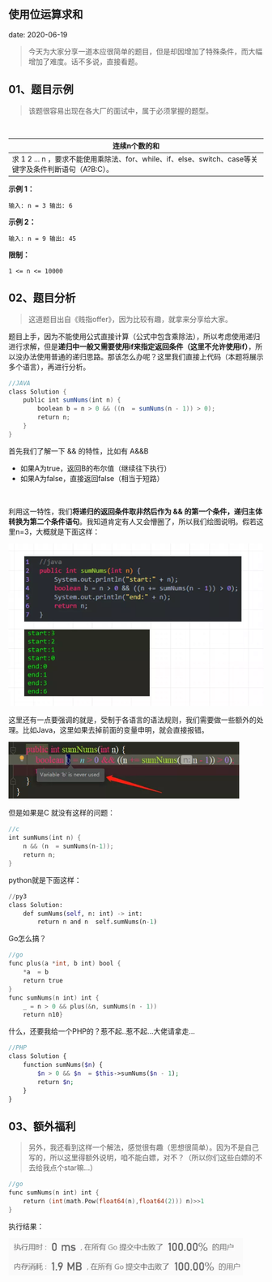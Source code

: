  
##	使用位运算求和
date:	2020-06-19
 

> 今天为大家分享一道本应很简单的题目，但是却因增加了特殊条件，而大幅增加了难度。话不多说，直接看题。

## 01、题目示例

> 该题很容易出现在各大厂的面试中，属于必须掌握的题型。

<br/>

| 连续n个数的和                                                |
| ------------------------------------------------------------ |
| 求 1 2 ... n ，要求不能使用乘除法、for、while、if、else、switch、case等关键字及条件判断语句（A?B:C）。 |

**示例 1：**

```
输入: n = 3 输出: 6
```

**示例 2：**

```
输入: n = 9 输出: 45
```

**限制：**

```
1 <= n <= 10000
```

## 02、题目分析

> 这道题目出自《贱指offer》，因为比较有趣，就拿来分享给大家。

题目上手，因为不能使用公式直接计算（公式中包含乘除法），所以考虑使用递归进行求解，但是**递归中一般又需要使用if来指定返回条件（这里不允许使用if）**，所以没办法使用普通的递归思路。那该怎么办呢？这里我们直接上代码（本题将展示多个语言），再进行分析。

```java
//JAVA
class Solution {
    public int sumNums(int n) {
        boolean b = n > 0 && ((n  = sumNums(n - 1)) > 0);
        return n;
    }
}
```

首先我们了解一下 && 的特性，比如有 A&&B

- 如果A为true，返回B的布尔值（继续往下执行）
- 如果A为false，直接返回false（相当于短路）

<br/>

利用这一特性，我们**将递归的返回条件取非然后作为 && 的第一个条件，递归主体转换为第二个条件语句**。我知道肯定有人又会懵圈了，所以我们绘图说明。假若这里n=3，大概就是下面这样：

<img src="801/1.jpg" alt="PNG" style="zoom: 67%;" />

这里还有一点要强调的就是，受制于各语言的语法规则，我们需要做一些额外的处理。比如Java，这里如果去掉前面的变量申明，就会直接报错。

<img src="801/2.jpg" alt="PNG" style="zoom: 80%;" />

但是如果是C  就没有这样的问题：

```c
//c  
int sumNums(int n) {
    n && (n  = sumNums(n-1));
    return n;
}
```

python就是下面这样：

```python
//py3
class Solution:
    def sumNums(self, n: int) -> int:
        return n and n  self.sumNums(n-1)
```

Go怎么搞？

```go
//go 
func plus(a *int, b int) bool { 
    *a  = b 
    return true 
} 
func sumNums(n int) int {
    _ = n > 0 && plus(&n, sumNums(n - 1)) 
    return n10}
```

什么，还要我给一个PHP的？惹不起..惹不起...大佬请拿走...

```php
//PHP
class Solution {
    function sumNums($n) {
        $n > 0 && $n  = $this->sumNums($n - 1);
        return $n;
    }
}
```

## 03、额外福利

> 另外，我还看到这样一个解法，感觉很有趣（思想很简单）。因为不是自己写的，所以这里得额外说明，咱不能白嫖，对不？（所以你们这些白嫖的不去给我点个star嘛...）

```go
//go
func sumNums(n int) int {
    return (int(math.Pow(float64(n),float64(2))) n)>>1
}
```

执行结果：

<img src="801/3.jpg" alt="PNG" style="zoom: 80%;" />